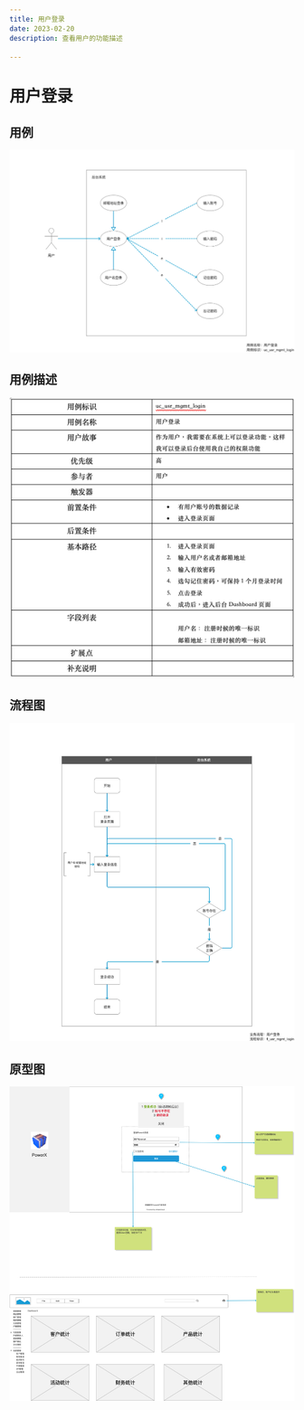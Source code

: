 ```yaml
---
title: 用户登录
date: 2023-02-20
description: 查看用户的功能描述

---
```


# 用户登录


## 用例

![](images/uc_usr_mgmt_login-____.png)

## 用例描述

![img.png](images/uc_desc_usr_mgmt_login.png)


## 流程图

![](images/fl_usr_mgmt_login-____.png)

## 原型图

![](images/pt_usr_mgmt_login-____.png)